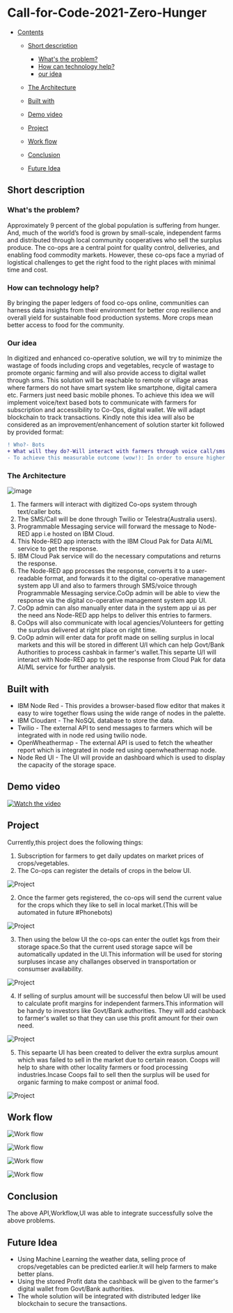 # Call-for-Code-2021-Zero-Hunger
- [Contents](#contents)
  - [Short description](#short-description)
    - [What's the problem?](#whats-the-problem)
    - [How can technology help?](#how-can-technology-help)
    - [our idea](#our-idea)
    
  - [The Architecture](#the-architecture)
  - [Built with](#built-with)
  - [Demo video](#demo-video)
  - [Project](#Project)
  - [Work flow](#work-flow)
  - [Conclusion](#Conclusion)
  - [Future Idea](#future-idea)
  
  
## Short description

### What's the problem?

Approximately 9 percent of the global population is suffering from hunger. And, much of the world’s food is grown by small-scale, independent farms and distributed through local community cooperatives who sell the surplus produce. The co-ops are a central point for quality control, deliveries, and enabling food commodity markets. However, these co-ops face a myriad of logistical challenges to get the right food to the right places with minimal time and cost.

### How can technology help?

By bringing the paper ledgers of food co-ops online, communities can harness data insights from their environment for better crop resilience and overall yield for sustainable food production systems. More crops mean better access to food for the community.



### Our idea

In digitized and enhanced co-operative solution, we will try to  minimize the wastage of foods including crops and vegetables, recycle of wastage to promote organic farming and will also provide access to digital wallet through sms. This solution will be reachable to remote or village areas where farmers do not have smart system like smartphone, digital camera etc. Farmers just need basic mobile phones. To achieve this idea we will implement voice/text based bots to communicate with farmers for subscription and accessibility to Co-Ops, digital wallet. We will adapt blockchain to track transactions. Kindly note this idea will also be considered as an improvement/enhancement of solution starter kit followed by provided format:

```diff
! Who?- Bots
+ What will they do?-Will interact with farmers through voice call/sms
- To achieve this measurable outcome (wow!): In order to ensure higher food security
```
### The Architecture

![image](https://user-images.githubusercontent.com/88243059/127747294-37f36563-adfc-46c5-b8a0-067c4695df44.png)


1. The farmers will interact with digitized Co-ops system through text/caller bots.
2. The SMS/Call will be done through Twilio or Telestra(Australia users).
3. Programmable Messaging service will forward the message to  Node-RED app i.e hosted on IBM Cloud.
4. This Node-RED app interacts with the IBM Cloud Pak for Data AI/ML service to get the response.
5. IBM Cloud Pak service will do the necessary computations and returns the response.
6. The Node-RED app processes the response, converts it to a user-readable format, and forwards it to the digital co-operative management system app UI and also to farmers through SMS/voice through Programmable Messaging service.CoOp admin will be able to view the response via the digital co-operative management system app UI.
7. CoOp admin can also manually enter data in the system app ui as per the need ans Node-RED app helps to deliver this entries to farmers.
8. CoOps will also communicate with local agencies/Volunteers for getting the surplus delivered at right place on right time.
9. CoOp admin will enter data for profit made on selling surplus in local markets and this will be stored in different U/I which can help Govt/Bank Authorities to process cashbak in farmer's wallet.This separte U/I will interact with Node-RED app to get the response from Cloud Pak for data AI/ML service for further analysis.

## Built with


- IBM Node Red - This provides a browser-based flow editor that makes it easy to wire together flows using the wide range of nodes in the palette.
- IBM Cloudant - The NoSQL database to store the data.
- Twilio  - The external API to send messages to farmers which will be integrated with in node red using twilio node.
- OpenWheathermap - The external API is used to fetch the wheather report which is integrated in node red using openwheathermap node.
- Node Red UI - The UI will provide an dashboard which is used to display the capacity of the storage space.


## Demo video

[![Watch the video](https://github.com/Call-for-Code/Liquid-Prep/blob/master/images/readme/IBM-interview-video-image.png)](https://youtu.be/vOgCOoy_Bx0)




## Project 


Currently,this project does the following things:
1. Subscription for farmers to get daily updates on market prices of crops/vegetables.
2. The Co-ops can register the details of crops in the below UI.

![Project](https://github.com/karthi19-DS/Call-for-Code-2021-Zero-Hunger/blob/main/Dashboard/Dail%20Entry.png)



2. Once the farmer gets registered, the co-ops will send the current value for the crops which they like to sell in local market.(This will be automated in future #Phonebots)

![Project](https://github.com/karthi19-DS/Call-for-Code-2021-Zero-Hunger/blob/main/Dashboard/Daily_Report.png)



3. Then using the below UI the co-ops can enter the outlet kgs from their storage space.So that the current used storage sapce will be automatically updated in the UI.This information will be used for storing surpluses incase any challanges observed in transportation or consumser availability.

![Project](https://github.com/karthi19-DS/Call-for-Code-2021-Zero-Hunger/blob/main/Dashboard/Storage_Capacity.png)



4. If selling of surplus amount will be successful then  below UI will be used to calculate profit margins for independent farmers.This information will be handy to investors like Govt/Bank authorities. They will add cashback to farmer's wallet so that they can use this profit amount for their own need.

![Project](https://github.com/karthi19-DS/Call-for-Code-2021-Zero-Hunger/blob/main/Dashboard/Profit_Dashboard.png)



5. This sepaarte UI has been created to deliver the extra surplus amount which was failed to sell in the market due to certain reason. Coops will help to share with other locality farmers or food processing industries.Incase Coops fail to sell then the surplus will be used for organic farming to make compost or animal food.

![Project](https://github.com/karthi19-DS/Call-for-Code-2021-Zero-Hunger/blob/main/Website/website.PNG)





## Work flow

![Work flow](https://github.com/karthi19-DS/Call-for-Code-2021-Zero-Hunger/blob/main/Images/site.PNG)

![Work flow](https://github.com/karthi19-DS/Call-for-Code-2021-Zero-Hunger/blob/main/Images/daily%20entry%20sites.PNG)

![Work flow](https://github.com/karthi19-DS/Call-for-Code-2021-Zero-Hunger/blob/main/Images/send%20weather%20via%20sms.PNG)

![Work flow](https://github.com/karthi19-DS/Call-for-Code-2021-Zero-Hunger/blob/main/Images/calculate%20storage%20space.PNG)


## Conclusion

The above API,Workflow,UI was able to integrate successfully solve the above problems. 



## Future Idea
 
 -  Using Machine Learning the weather data, selling proce of crops/vegetables can be predicted earlier.It will help farmers to make better plans.
 -  Using the stored Profit data the cashback will be given to the farmer's digital wallet from Govt/Bank authorities.
 -  The whole solution will be integrated with distributed ledger like blockchain to secure the transactions.






